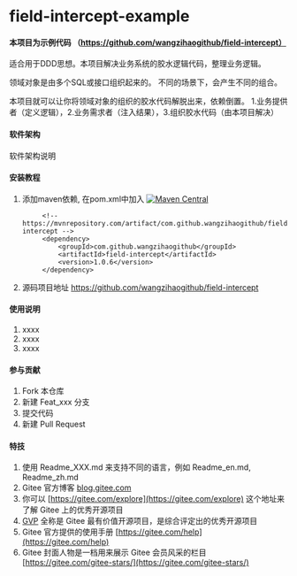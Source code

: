 # field-intercept-example

#### 本项目为示例代码 （https://github.com/wangzihaogithub/field-intercept）

适合用于DDD思想。本项目解决业务系统的胶水逻辑代码，整理业务逻辑。

领域对象是由多个SQL或接口组织起来的。 不同的场景下，会产生不同的组合。

本项目就可以让你将领域对象的组织的胶水代码解脱出来，依赖倒置。 1.业务提供者（定义逻辑），2.业务需求者（注入结果），3.组织胶水代码（由本项目解决）

#### 软件架构

软件架构说明

#### 安装教程

1. 添加maven依赖,
   在pom.xml中加入 [![Maven Central](https://maven-badges.herokuapp.com/maven-central/com.github.wangzihaogithub/field-intercept/badge.svg)](https://search.maven.org/search?q=g:com.github.wangzihaogithub%20AND%20a:field-intercept)

            <!-- https://mvnrepository.com/artifact/com.github.wangzihaogithub/field-intercept -->
            <dependency>
                <groupId>com.github.wangzihaogithub</groupId>
                <artifactId>field-intercept</artifactId>
                <version>1.0.6</version>
            </dependency>

2. 源码项目地址  https://github.com/wangzihaogithub/field-intercept

#### 使用说明

1. xxxx
2. xxxx
3. xxxx

#### 参与贡献

1. Fork 本仓库
2. 新建 Feat_xxx 分支
3. 提交代码
4. 新建 Pull Request

#### 特技

1. 使用 Readme\_XXX.md 来支持不同的语言，例如 Readme\_en.md, Readme\_zh.md
2. Gitee 官方博客 [blog.gitee.com](https://blog.gitee.com)
3. 你可以 [https://gitee.com/explore](https://gitee.com/explore) 这个地址来了解 Gitee 上的优秀开源项目
4. [GVP](https://gitee.com/gvp) 全称是 Gitee 最有价值开源项目，是综合评定出的优秀开源项目
5. Gitee 官方提供的使用手册 [https://gitee.com/help](https://gitee.com/help)
6. Gitee 封面人物是一档用来展示 Gitee 会员风采的栏目 [https://gitee.com/gitee-stars/](https://gitee.com/gitee-stars/)
